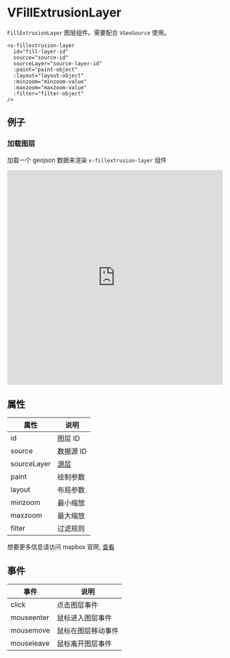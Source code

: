# VFillExtrusionLayer

`FillExtrusionLayer` 图层组件。需要配合 `VGeoSource` 使用。

```
<v-fillextrusion-layer
  id="fill-layer-id"
  source="source-id"
  sourceLayer="source-layer-id"
  :paint="paint-object"
  :layout="layout-object"
  :minzoom="minzoom-value"
  :maxzoom="maxzoom-value"
  :filter="filter-object"
/>
```

## 例子

### 加载图层

加载一个 geojson 数据来渲染 `v-fillextrusion-layer` 组件

<iframe src="https://codesandbox.io/embed/vmap-examples-mnqjgn?fontsize=14&hidenavigation=1&initialpath=%2Fvlayer%2Fvfillextrusionlayer%2Fbasic&module=%2Fsrc%2Fviews%2Fvlayer%2Fvfillextrusionlayer%2FBasic.vue&theme=dark"
     style="width:100%; height:500px; border:0; border-radius: 4px; overflow:hidden;"
     title="vmap examples"
     allow="accelerometer; ambient-light-sensor; camera; encrypted-media; geolocation; gyroscope; hid; microphone; midi; payment; usb; vr; xr-spatial-tracking"
     sandbox="allow-forms allow-modals allow-popups allow-presentation allow-same-origin allow-scripts"
   ></iframe>

## 属性

| 属性        | 说明                                                        |
| ----------- | ----------------------------------------------------------- |
| id          | 图层 ID                                                     |
| source      | 数据源 ID                                                   |
| sourceLayer | [源层](https://docs.mapbox.com/help/glossary/source-layer/) |
| paint       | 绘制参数                                                    |
| layout      | 布局参数                                                    |
| minzoom     | 最小缩放                                                    |
| maxzoom     | 最大缩放                                                    |
| filter      | 过滤规则                                                    |

想要更多信息请访问 mapbox 官网, [查看](https://docs.mapbox.com/mapbox-gl-js/style-spec/layers/#fill-extrusion)

## 事件

| 事件       | 说明               |
| ---------- | ------------------ |
| click      | 点击图层事件       |
| mouseenter | 鼠标进入图层事件   |
| mousemove  | 鼠标在图层移动事件 |
| mouseleave | 鼠标离开图层事件   |

